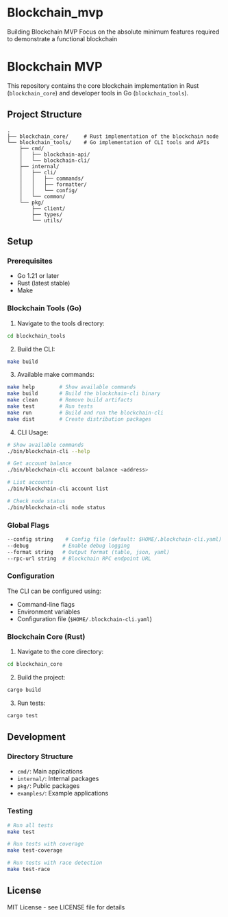 # Blockchain_mvp
Building Blockchain MVP Focus on the absolute minimum features required to demonstrate a functional blockchain 

# Blockchain MVP
This repository contains the core blockchain implementation in Rust (`blockchain_core`) and developer tools in Go (`blockchain_tools`).

## Project Structure

```
.
├── blockchain_core/     # Rust implementation of the blockchain node
└── blockchain_tools/    # Go implementation of CLI tools and APIs
    ├── cmd/
    │   ├── blockchain-api/
    │   └── blockchain-cli/
    ├── internal/
    │   ├── cli/
    │   │   ├── commands/
    │   │   ├── formatter/
    │   │   └── config/
    │   └── common/
    └── pkg/
        ├── client/
        ├── types/
        └── utils/
```

## Setup

### Prerequisites
- Go 1.21 or later
- Rust (latest stable)
- Make

### Blockchain Tools (Go)

1. Navigate to the tools directory:
```bash
cd blockchain_tools
```

2. Build the CLI:
```bash
make build
```

3. Available make commands:
```bash
make help        # Show available commands
make build       # Build the blockchain-cli binary
make clean       # Remove build artifacts
make test        # Run tests
make run         # Build and run the blockchain-cli
make dist        # Create distribution packages
```

4. CLI Usage:
```bash
# Show available commands
./bin/blockchain-cli --help

# Get account balance
./bin/blockchain-cli account balance <address>

# List accounts
./bin/blockchain-cli account list

# Check node status
./bin/blockchain-cli node status
```

### Global Flags
```bash
--config string    # Config file (default: $HOME/.blockchain-cli.yaml)
--debug           # Enable debug logging
--format string   # Output format (table, json, yaml)
--rpc-url string  # Blockchain RPC endpoint URL
```

### Configuration
The CLI can be configured using:
- Command-line flags
- Environment variables
- Configuration file (`$HOME/.blockchain-cli.yaml`)

### Blockchain Core (Rust)

1. Navigate to the core directory:
```bash
cd blockchain_core
```

2. Build the project:
```bash
cargo build
```

3. Run tests:
```bash
cargo test
```

## Development

### Directory Structure
- `cmd/`: Main applications
- `internal/`: Internal packages
- `pkg/`: Public packages
- `examples/`: Example applications

### Testing
```bash
# Run all tests
make test

# Run tests with coverage
make test-coverage

# Run tests with race detection
make test-race
```

## License

MIT License - see LICENSE file for details
